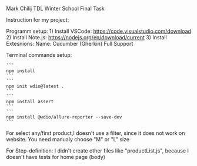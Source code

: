 Mark Chilij TDL Winter School Final Task

Instruction for my project:

Programm setup:
    1) Install VSCode: https://code.visualstudio.com/download
    2) Install Note.js: https://nodejs.org/en/download/current
    3) Install Extesnions: Name: Cucumber (Gherkin) Full Support

Terminal commands setup:
    
    ``` 
    npm install
    ```
    ```
    npm init wdio@latest .
    ```
    ```
    npm install assert
    ```
    ```
    npm install @wdio/allure-reporter --save-dev
    ```


For select any/first product,I doesn't use a filter, since it does not work on website. You need manualy choose "M" or "L" size


For Step-definition: I didn't create other files like "productList.js", because I doesn't have tests for home page (body)